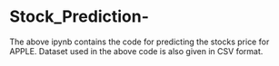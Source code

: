 # Stock_Prediction-
The above ipynb contains the code for predicting the stocks price for APPLE. Dataset used in the above code is also given in CSV format. 
